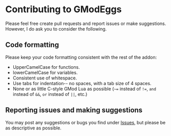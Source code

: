 # Contributing to GModEggs
Please feel free create pull requests and report issues or make suggestions. However, I do ask you to consider the following.

## Code formatting

Please keep your code formatting consistent with the rest of the addon:
* UpperCamelCase for functions.
* lowerCamelCase for variables.
* Consistent use of whitespace.
* Use tabs for indentation-- no spaces, with a tab size of 4 spaces.
* None or as little C-style GMod Lua as possible (`~=` instead of `!=`, `and` instead of `&&`, `or` instead of `||`, etc.)

## Reporting issues and making suggestions

You may post any suggestions or bugs you find under [Issues](https://github.com/bamq/GModEggs/issues), but please be as descriptive as possible.
